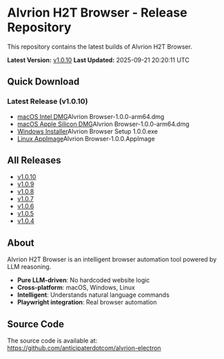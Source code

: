 # Alvrion H2T Browser - Release Repository

This repository contains the latest builds of Alvrion H2T Browser.

**Latest Version:** [v1.0.10](releases/v1.0.10/)
**Last Updated:** 2025-09-21 20:20:11 UTC

## Quick Download

### Latest Release (v1.0.10)
- [macOS Intel DMG](releases/v1.0.10/releases/v1.0.10/)Alvrion Browser-1.0.0-arm64.dmg
- [macOS Apple Silicon DMG](releases/v1.0.10/releases/v1.0.10/)Alvrion Browser-1.0.0-arm64.dmg
- [Windows Installer](releases/v1.0.10/releases/v1.0.10/)Alvrion Browser Setup 1.0.0.exe
- [Linux AppImage](releases/v1.0.10/releases/v1.0.10/)Alvrion Browser-1.0.0.AppImage

## All Releases

- [v1.0.10](releases//)
- [v1.0.9](releases//)
- [v1.0.8](releases//)
- [v1.0.7](releases//)
- [v1.0.6](releases//)
- [v1.0.5](releases//)
- [v1.0.4](releases//)

## About

Alvrion H2T Browser is an intelligent browser automation tool powered by LLM reasoning.

- **Pure LLM-driven**: No hardcoded website logic
- **Cross-platform**: macOS, Windows, Linux
- **Intelligent**: Understands natural language commands
- **Playwright integration**: Real browser automation

## Source Code

The source code is available at: https://github.com/anticipaterdotcom/alvrion-electron

